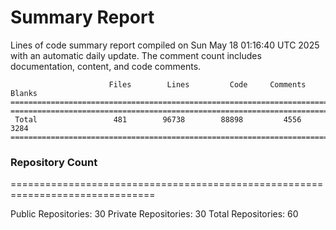 # Summary Report
Lines of code summary report compiled on Sun May 18 01:16:40 UTC 2025 with an automatic daily update. The comment count includes documentation, content, and code comments.
```
                      Files        Lines         Code     Comments       Blanks
===============================================================================
===============================================================================
 Total                 481        96738        88898         4556         3284
===============================================================================
```

### Repository Count
===============================================================================

Public Repositories: 30
Private Repositories: 30
Total Repositories: 60

